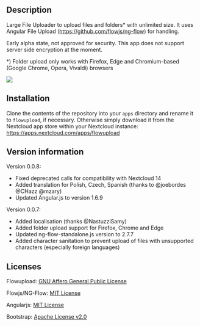 Description
-----------
Large File Uploader to upload files and folders* with unlimited size. It uses Angular File Upload (https://github.com/flowjs/ng-flow) for handling.

Early alpha state, not approved for security. This app does not support server side encryption at the moment.

*) Folder upload only works with Firefox, Edge and Chromium-based (Google Chrome, Opera, Vivaldi) browsers

![](https://raw.githubusercontent.com/e-alfred/flowupload/master/appinfo/flowupload.gif)

Installation
------------
Clone the contents of the repository into your `apps` directory and rename it to `flowupload`, if necessary. Otherwise simply download it from the Nextcloud app store within your Nextcloud instance: https://apps.nextcloud.com/apps/flowupload

Version information
-------------

Version 0.0.8:
- Fixed deprecated calls for compatibility with Nextcloud 14
- Added translation for Polish, Czech, Spanish (thanks to @joebordes @CHazz @mzary)
- Updated Angular.js to version 1.6.9

Version 0.0.7:
- Added localisation (thanks @NastuzziSamy)
- Added folder upload support for Firefox, Chrome and Edge
- Updated ng-flow-standalone.js version to 2.7.7
- Added character sanitation to prevent upload of files with unsupported characters (especially foreign languages)

Licenses
-------
Flowupload: [GNU Affero General Public License](http://www.gnu.org/licenses/agpl-3.0.html)

Flowjs/NG-Flow: [MIT License](https://opensource.org/licenses/MIT)

Angularjs: [MIT License](https://opensource.org/licenses/MIT)

Bootstrap: [Apache License v2.0](http://www.apache.org/licenses/LICENSE-2.0)
